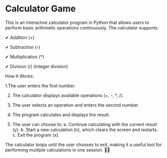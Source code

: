 # Calculator Game

This is an interactive calculator program in Python that allows users to perform basic arithmetic operations continuously. The calculator supports:

✔ Addition (+)

✔ Subtraction (-)

✔ Multiplication (*)

✔ Division (/) (integer division)

How It Works:

1.The user enters the first number.

2. The calculator displays available operations (+, -, *, /).
   
3. The user selects an operation and enters the second number.
   
4. The program calculates and displays the result.
   
5. The user can choose to:
   a. Continue calculating with the current result (y).
   b. Start a new calculation (n), which clears the screen and restarts.
   c. Exit the program (x).
   
The calculator loops until the user chooses to exit, making it a useful tool for performing multiple calculations in one session. 🔢💡
